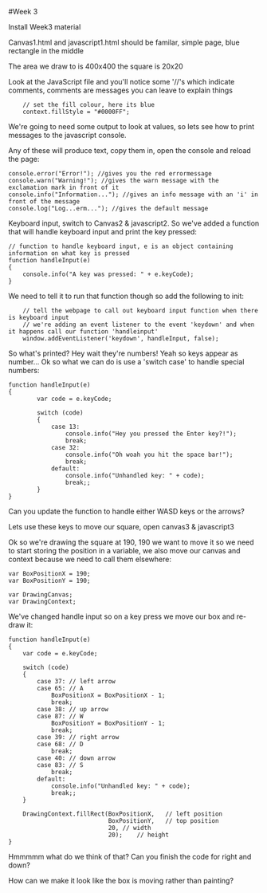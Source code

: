 #Week 3

Install Week3 material

Canvas1.html and javascript1.html should be familar, simple page, blue rectangle in the middle

The area we draw to is 400x400 the square is 20x20

Look at the JavaScript file and you'll notice some '//'s which indicate comments, comments are messages you can leave to explain things

```
	// set the fill colour, here its blue
	context.fillStyle = "#0000FF";
```

We're going to need some output to look at values, so lets see how to print messages to the javascript console.

Any of these will produce text, copy them in, open the console and reload the page:

```
console.error("Error!"); //gives you the red errormessage
console.warn("Warning!"); //gives the warn message with the exclamation mark in front of it
console.info("Information..."); //gives an info message with an 'i' in front of the message
console.log("Log...erm..."); //gives the default message
```

Keyboard input, switch to Canvas2 & javascript2.  So we've added a function that will handle keyboard input and print the key pressed:

```
// function to handle keyboard input, e is an object containing information on what key is pressed
function handleInput(e)
{
	console.info("A key was pressed: " + e.keyCode);
}
```

We need to tell it to run that function though so add the following to init:

```
	// tell the webpage to call out keyboard input function when there is keyboard input
	// we're adding an event listener to the event 'keydown' and when it happens call our function 'handleinput'
	window.addEventListener('keydown', handleInput, false);
```

So what's printed?  Hey wait they're numbers!  Yeah so keys appear as number...  Ok so what we can do is use a 'switch case' to handle special numbers:

```
function handleInput(e)
{
		var code = e.keyCode;

		switch (code) 
		{
			case 13:
				console.info("Hey you pressed the Enter key?!");
				break;
			case 32:
				console.info("Oh woah you hit the space bar!");
				break;
			default: 
				console.info("Unhandled key: " + code);
				break;;
		}
}
```

Can you update the function to handle either WASD keys or the arrows?

Lets use these keys to move our square, open canvas3 & javascript3

Ok so we're drawing the square at 190, 190 we want to move it so we need to start storing the position in a variable, we also move our canvas and context because we need to call them elsewhere:

```
var BoxPositionX = 190;
var BoxPositionY = 190;

var DrawingCanvas;
var DrawingContext;
```

We've changed handle input so on a key press we move our box and re-draw it:

```
function handleInput(e)
{
	var code = e.keyCode;

	switch (code) 
	{
		case 37: // left arrow
		case 65: // A
			BoxPositionX = BoxPositionX - 1;
			break;
		case 38: // up arrow
		case 87: // W
			BoxPositionY = BoxPositionY - 1;
			break;
		case 39: // right arrow
		case 68: // D
			break;
		case 40: // down arrow
		case 83: // S
			break;
		default: 
			console.info("Unhandled key: " + code);
			break;;
	}
	
	DrawingContext.fillRect(BoxPositionX,	// left position
					 		BoxPositionY,	// top position
					 		20,	// width
					 		20);	// height
}
```

Hmmmmm what do we think of that?  Can you finish the code for right and down?

How can we make it look like the box is moving rather than painting?





